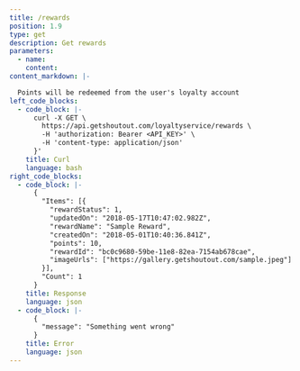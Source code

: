 ```yaml
---
title: /rewards
position: 1.9
type: get
description: Get rewards
parameters:
  - name: 
    content: 
content_markdown: |-

  Points will be redeemed from the user's loyalty account
left_code_blocks:
  - code_block: |-
      curl -X GET \
        https://api.getshoutout.com/loyaltyservice/rewards \
        -H 'authorization: Bearer <API_KEY>' \
        -H 'content-type: application/json'
      }'
    title: Curl
    language: bash
right_code_blocks:
  - code_block: |-
      {
        "Items": [{
          "rewardStatus": 1,
          "updatedOn": "2018-05-17T10:47:02.982Z",
          "rewardName": "Sample Reward",
          "createdOn": "2018-05-01T10:40:36.841Z",
          "points": 10,
          "rewardId": "bc0c9680-59be-11e8-82ea-7154ab678cae",
          "imageUrls": ["https://gallery.getshoutout.com/sample.jpeg"]
        }],
        "Count": 1
      }
    title: Response
    language: json
  - code_block: |-
      {
        "message": "Something went wrong"
      }
    title: Error
    language: json
---
```



